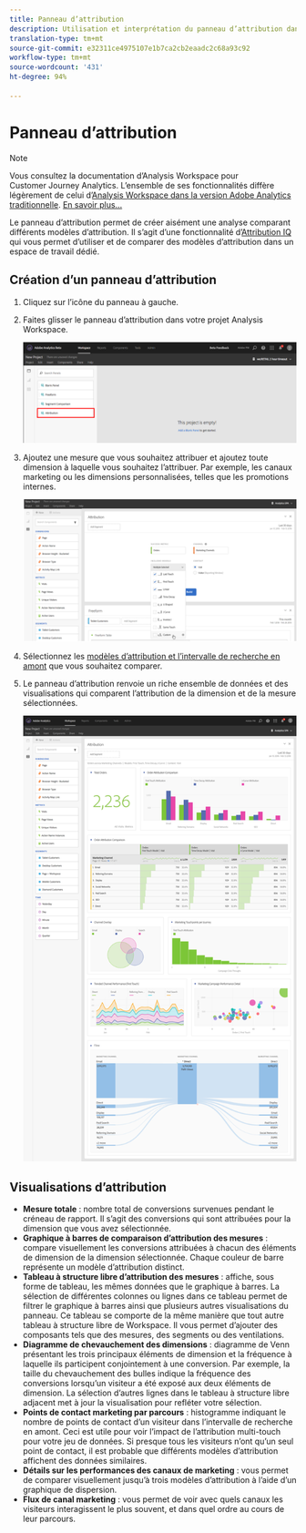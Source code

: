 ```yaml
---
title: Panneau d’attribution
description: Utilisation et interprétation du panneau d’attribution dans Analysis Workspace.
translation-type: tm+mt
source-git-commit: e32311ce4975107e1b7ca2cb2eaadc2c68a93c92
workflow-type: tm+mt
source-wordcount: '431'
ht-degree: 94%

---
```



# Panneau d’attribution

>[!NOTE]
>
>Vous consultez la documentation d’Analysis Workspace pour Customer Journey Analytics. L’ensemble de ses fonctionnalités diffère légèrement de celui d’[Analysis Workspace dans la version Adobe Analytics traditionnelle](https://docs.adobe.com/content/help/fr-FR/analytics/analyze/analysis-workspace/home.html). [En savoir plus...](/help/getting-started/cja-aa.md)

Le panneau d’attribution permet de créer aisément une analyse comparant différents modèles d’attribution. Il s’agit d’une fonctionnalité d’[Attribution IQ](../attribution/overview.md) qui vous permet d’utiliser et de comparer des modèles d’attribution dans un espace de travail dédié.

## Création d’un panneau d’attribution

1. Cliquez sur l’icône du panneau à gauche.
1. Faites glisser le panneau d’attribution dans votre projet Analysis Workspace.

   ![Nouveau panneau d’attribution](assets/Attribution_Panel_1.png)

1. Ajoutez une mesure que vous souhaitez attribuer et ajoutez toute dimension à laquelle vous souhaitez l’attribuer. Par exemple, les canaux marketing ou les dimensions personnalisées, telles que les promotions internes.

   ![Sélection d’une dimension et d’une mesure](assets/attribution_panel2.png)

1. Sélectionnez les [modèles d’attribution et l’intervalle de recherche en amont](../attribution/models.md) que vous souhaitez comparer.

1. Le panneau d’attribution renvoie un riche ensemble de données et des visualisations qui comparent l’attribution de la dimension et de la mesure sélectionnées.

   ![Visualisations d’attribution](assets/attr_panel_vizs.png)

## Visualisations d’attribution

* **Mesure totale** : nombre total de conversions survenues pendant le créneau de rapport. Il s’agit des conversions qui sont attribuées pour la dimension que vous avez sélectionnée.
* **Graphique à barres de comparaison d’attribution des mesures** : compare visuellement les conversions attribuées à chacun des éléments de dimension de la dimension sélectionnée. Chaque couleur de barre représente un modèle d’attribution distinct.
* **Tableau à structure libre d’attribution des mesures** : affiche, sous forme de tableau, les mêmes données que le graphique à barres. La sélection de différentes colonnes ou lignes dans ce tableau permet de filtrer le graphique à barres ainsi que plusieurs autres visualisations du panneau. Ce tableau se comporte de la même manière que tout autre tableau à structure libre de Workspace. Il vous permet d’ajouter des composants tels que des mesures, des segments ou des ventilations.
* **Diagramme de chevauchement des dimensions** : diagramme de Venn présentant les trois principaux éléments de dimension et la fréquence à laquelle ils participent conjointement à une conversion. Par exemple, la taille du chevauchement des bulles indique la fréquence des conversions lorsqu’un visiteur a été exposé aux deux éléments de dimension. La sélection d’autres lignes dans le tableau à structure libre adjacent met à jour la visualisation pour refléter votre sélection.
* **Points de contact marketing par parcours** : histogramme indiquant le nombre de points de contact d’un visiteur dans l’intervalle de recherche en amont. Ceci est utile pour voir l’impact de l’attribution multi-touch pour votre jeu de données. Si presque tous les visiteurs n’ont qu’un seul point de contact, il est probable que différents modèles d’attribution affichent des données similaires.
* **Détails sur les performances des canaux de marketing** : vous permet de comparer visuellement jusqu’à trois modèles d’attribution à l’aide d’un graphique de dispersion.
* **Flux de canal marketing** : vous permet de voir avec quels canaux les visiteurs interagissent le plus souvent, et dans quel ordre au cours de leur parcours.
